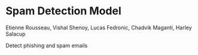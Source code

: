 # Spam Detection Model
Etienne Rousseau, Vishal Shenoy, Lucas Fedronic, Chadvik Maganti, Harley Salacup

Detect phishing and spam emails
